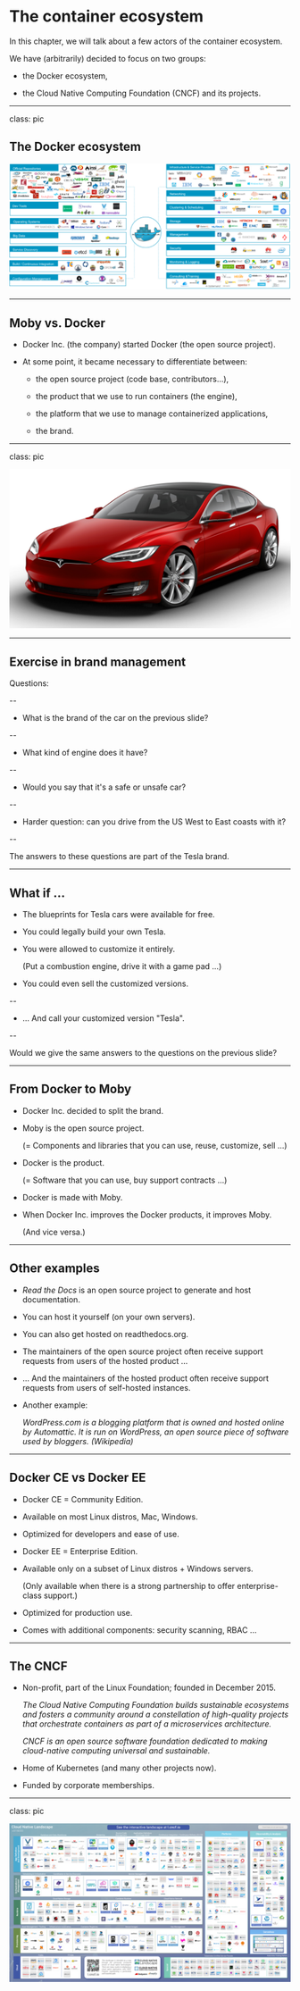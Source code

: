 # The container ecosystem

In this chapter, we will talk about a few actors of the container ecosystem.

We have (arbitrarily) decided to focus on two groups:

- the Docker ecosystem,

- the Cloud Native Computing Foundation (CNCF) and its projects.

---

class: pic

## The Docker ecosystem

![The Docker ecosystem in 2015](images/docker-ecosystem-2015.png)

---

## Moby vs. Docker

- Docker Inc. (the company) started Docker (the open source project).

- At some point, it became necessary to differentiate between:

  - the open source project (code base, contributors...),

  - the product that we use to run containers (the engine),

  - the platform that we use to manage containerized applications,

  - the brand.

---

class: pic

![Picture of a Tesla](images/tesla.jpg)

---

## Exercise in brand management

Questions:

--

- What is the brand of the car on the previous slide?

--

- What kind of engine does it have?

--

- Would you say that it's a safe or unsafe car?

--

- Harder question: can you drive from the US West to East coasts with it?

--

The answers to these questions are part of the Tesla brand.

---

## What if ...

- The blueprints for Tesla cars were available for free.

- You could legally build your own Tesla.

- You were allowed to customize it entirely.

  (Put a combustion engine, drive it with a game pad ...)

- You could even sell the customized versions.

--

- ... And call your customized version "Tesla".

--

Would we give the same answers to the questions on the previous slide?

---

## From Docker to Moby

- Docker Inc. decided to split the brand.

- Moby is the open source project.

  (= Components and libraries that you can use, reuse, customize, sell ...)

- Docker is the product.

  (= Software that you can use, buy support contracts ...)

- Docker is made with Moby.

- When Docker Inc. improves the Docker products, it improves Moby.

  (And vice versa.)


---

## Other examples

- *Read the Docs* is an open source project to generate and host documentation.

- You can host it yourself (on your own servers).

- You can also get hosted on readthedocs.org.

- The maintainers of the open source project often receive
  support requests from users of the hosted product ...

- ... And the maintainers of the hosted product often
  receive support requests from users of self-hosted instances.

- Another example:

  *WordPress.com is a blogging platform that is owned and hosted online by
  Automattic. It is run on WordPress, an open source piece of software used by
  bloggers. (Wikipedia)*

---

## Docker CE vs Docker EE

- Docker CE = Community Edition.

- Available on most Linux distros, Mac, Windows.

- Optimized for developers and ease of use.

- Docker EE = Enterprise Edition.

- Available only on a subset of Linux distros + Windows servers.

  (Only available when there is a strong partnership to offer enterprise-class support.)

- Optimized for production use.

- Comes with additional components: security scanning, RBAC ...

---

## The CNCF

- Non-profit, part of the Linux Foundation; founded in December 2015. 

  *The Cloud Native Computing Foundation builds sustainable ecosystems and fosters
  a community around a constellation of high-quality projects that orchestrate
  containers as part of a microservices architecture.*

  *CNCF is an open source software foundation dedicated to making cloud-native computing universal and sustainable.*

- Home of Kubernetes (and many other projects now).

- Funded by corporate memberships.

---

class: pic

![Cloud Native Landscape](https://raw.githubusercontent.com/cncf/landscape/master/landscape/CloudNativeLandscape_latest.png)


